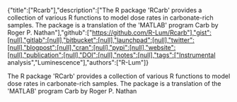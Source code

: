 {"title":["Rcarb"],"description":["The R package 'RCarb' provides a collection of various R functions to model dose rates in carbonate-rich samples. The package is a translation of the 'MATLAB' program Carb by Roger P. Nathan"],"github":["https://github.com/R-Lum/Rcarb"],"gist":[null],"gitlab":[null],"bitbucket":[null],"launchpad":[null],"twitter":[null],"blogpost":[null],"cran":[null],"pypi":[null],"website":[null],"publication":[null],"DOI":[null],"notes":[null],"tags":["Instrumental analysis","Luminescence"],"authors":["R-Lum"]}

The R package 'RCarb' provides a collection of various R functions to model dose rates in carbonate-rich samples. The package is a translation of the 'MATLAB' program Carb by Roger P. Nathan